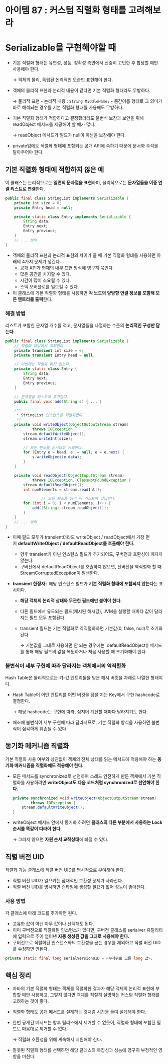 # 아이템 87 : 커스텀 직렬화 형태를 고려해보라

# Serializable을 구현해야할 때

- 기본 직렬화 형태는 유연성, 성능, 정확성 측면에서 신중히 고민한 후 합당할 때만 사용해야 한다.
    
    → 객체의 물리, 독립된 논리적인 모습만 표현해야 한다.
    
- 객체의 물리적 표현과 논리적 내용이 같다면 기본 직렬화 형태라도 무방하다.
    
    → 물리적 표현 - 논리적 내용 : `String MiddleName;` - 중간이름 형태로 그 의미가 바로 해석되는 경우를 기본 직렬화 형태를 사용해도 무방하다.
    
- 기본 직렬화 형태가 적합하다고 결정했더라도 불변식 보장과 보안을 위해 readObject 메서드를 제공해야 할 때가 많다.
    
    → readObject 메서드가 필드가 null이 아님을 보장해야 한다.
    
- private임에도 직렬화 형태에 포함되는 공개 API에 속하기 때문에 문서화 주석을 달아주어야 한다.

## **기본 직렬화 형태에 적합하지 않은 예**

이 클래스는 논리적으로는 **일련의 문자열을 표현**하며, 물리적으로는 **문자열들을 이중 연결 리스트로 연결**한다.

```java
public final class StringList implements Serializable {
    private int size = 0;
    private Entry head = null;

    private static class Entry implements Serializable {
        String data;
        Entry next;
        Entry previous;
    }
    // ... 생략
}
```

- 객체의 물리적 표현과 논리적 표현의 차이가 클 때 기본 직렬화 형태를 사용하면 아래의 4가지 문제가 생긴다.
    - 공개 API가 현재의 내부 표현 방식에 영구히 묶인다.
    - 많은 공간을 차지할 수 있다.
    - 시간이 많이 소요될 수 있다.
    - 스택 오버플로를 일으킬 수 있다.
- 이 클래스에 기본 직렬화 형태를 사용하면 **각 노드의 양방향 연결 정보를 포함해 모든 엔트리를 출력**한다.

### 해결 방법

리스트가 포함한 문자열 개수를 적고, 문자열들을 나열하는 수준의 **논리적인 구성만 담는다.**

```java
public final class StringList implements Serializable {
	// 직렬화 대상에서 제외한다.
    private transient int size = 0;
    private transient Entry head = null;

    // 이번에는 직렬화 하지 않는다.
    private static class Entry {
        String data;
        Entry next;
        Entry previous;
    }

    // 문자열을 리스트에 추가한다.
    public final void add(String s) { ... }

    /**
     * StringList 인스턴스를 직렬화한다.
     */
    private void writeObject(ObjectOutputStream stream)
            throws IOException {
        stream.defaultWriteObject();
        stream.writeInt(size);

        // 모든 원소를 순서대로 기록한다.
        for (Entry e = head; e != null; e = e.next) {
            s.writeObject(e.data);
        }
    }

    private void readObject(ObjectInputStream stream)
            throws IOException, ClassNotFoundException {
        stream.defaultReadObject();
        int numElements = stream.readInt();

				// 모든 원소를 읽어 이 리스트에 삽입한다.
        for (int i = 0; i < numElements; i++) {
            add((String) stream.readObject());
        }
    }
    // ... 생략
}
```

- 이때 필드 모두가 transient더라도 writeObject / readObject에서 가장 먼저 **defaultWriteObject / defaultReadObject를 호출해야 한다.**
    - 향후 transient가 아닌 인스턴스 필드가 추가되어도, 구버전과 호환성이 깨지지 않는다.
    - 구버전에서 defaultReadObject를 호출하지 않으면, 신버전을 역직렬화 할 때 StreamCorruptedException이 발생한다.

- **transient 한정자 :** 해당 인스턴스 필드가 **기본 직렬화 형태에 포함되지 않는다**는 표시이다.
    - **해당 객체의 논리적 상태와 무관한 필드에만 붙여야 한다.**
    - 다른 필드에서 유도되는 필드(캐시된 해시값), JVM을 실행할 때마다 값이 달라지는 필드 모두 포함된다.
    - transient 필드는 기본 직렬화로 역직렬화하면 기본값(0, false, null)로 초기화 된다.
        
        → 기본값을 그대로 사용하면 안 되는 경우에는  defaultReadObject() 메서드를 통해 해당 필드의 값을 복원하거나 처음 사용할 때 초기화해야 한다.
        

### **불변식이 세부 구현에 따라 달라지는 객체에서의 역직렬화**

Hash Table은 물리적으로는 키-값 엔트리들을 담은 해시 버킷을 차례로 나열한 형태이다.

- Hash Table이 어떤 엔트리를 어떤 버킷을 담을 지는 Key에서 구한 hashcode로 결정한다.
    
    → 해당 hashcode는 구현에 따라, 심지어 계산할 때마다 달라지기도 한다.
    
- 애초에 불변식이 세부 구현에 따라 달라지므로, 기본 직렬화 방식을 사용하면 불변식이 심각하게 훼손될 수 있다.

## **동기화 메커니즘 직렬화**

기본 직렬화 사용 여부와 상관없이 객체의 전체 상태를 읽는 메서드에 적용해야 하는 **동기화 메커니즘을 직렬화에도 적용해야 한다.**

- 모든 메서드를 synchronized로 선언하여 스레드 안전하게 만든 객체에서 기본 직렬화를 사용하려면 **writeObject도 다음 코드처럼 synchronized로 선언해야 한다.**
    
    ```java
    private synchronized void writeObject(ObjectOutputStream stream)
            throws IOException {
        stream.defaultWriteObject();
    }
    ```
    

- writeObject 메서드 안에서 동기화 하려면 **클래스의 다른 부분에서 사용하는 Lock 순서를 똑같이 따라야 한다.**
    
    → 그러지 않으면 **자원 순서 교착상태**에 빠질 수 있다.
    

## 직렬 버전 UID

직렬화 가능 클래스에 직렬 버전 UID를 명시적으로 부여해야 한다.

- 직렬 버전 UID가 일으키는 잠재적인 호환성 문제가 사라진다.
- 직렬 버전 UID를 명시하면 런타임에 생성할 필요가 없어 성능이 좋아진다.

### 사용 방법

각 클래스에 아래 코드를 추가하면 된다.

- 고유한 값이 아닌 아무 값이나 선택해도 된다.
- 이미 구버전으로 직렬화된 인스턴스가 있다면, 구버전 클래스를 serialver 유틸리티에 입력으로 주어 얻어낸 **자동 생성된 값을 그대로 사용해야 한다.**
- 구버전으로 직렬화된 인스턴스와의 호환성을 끊는 경우를 제외하고 직렬 버전 UID를 수정하면 안된다.

```java
private static final long serialVersionUID = <무작위로 고른 long 값>;
```

## 핵심 정리

- 자바의 기본 직렬화 형태는 객체를 직렬화한 결과가 해당 객체의 논리적 표현에 부합할 때만 사용하고, 그렇지 않다면 객체를 적절히 설명하는 커스텀 직렬화 형태를 고려하는 것이 좋다.
- 직렬화 형태도 공개 메서드를 설계하는 것처럼 시간을 들여 설계해야 한다.
- 한번 공개된 메서드는 향후 릴리스에서 제거할 수 없듯이, 직렬화 형태에 포함된 필드도 마음대로 제거할 수 없다.
    
    → 직렬화 호환성을 위해 계속해서 지원해야 한다.
    
- 잘못된 직렬화 형태를 선택하면 해당 클래스의 복잡성과 성능에 영구히 부정적인 영향을 미친다.